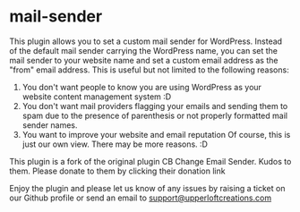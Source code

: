 # mail-sender
This plugin allows you to set a custom mail sender for WordPress. Instead of the default mail sender carrying the WordPress name, you can set the mail sender to your website name and set a custom email address as the "from" email address. This is useful but not limited to the following reasons:

1. You don't want people to know you are using WordPress as your website content management system :D
2. You don't want mail providers flagging your emails and sending them to spam due to the presence of parenthesis or not properly formatted mail sender names.
3. You want to improve your website and email reputation
Of course, this is just our own view. There may be more reasons. :D

This plugin is a fork of the original plugin CB Change Email Sender. Kudos to them. Please donate to them by clicking their donation link

Enjoy the plugin and please let us know of any issues by raising a ticket on our Github profile or send an email to support@upperloftcreations.com